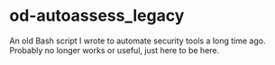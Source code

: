 od-autoassess_legacy
====================

An old Bash script I wrote to automate security tools a long time ago. Probably no longer works or useful, just here to be here.